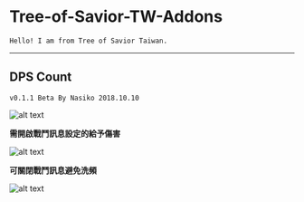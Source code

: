 # Tree-of-Savior-TW-Addons
    Hello! I am from Tree of Savior Taiwan.
***
## DPS Count
    v0.1.1 Beta By Nasiko 2018.10.10

![alt text](https://i.imgur.com/Ih0oFoj.png)

**需開啟戰鬥訊息設定的給予傷害**

![alt text](https://i.imgur.com/CaKPRxN.png)

**可關閉戰鬥訊息避免洗頻**

![alt text](https://i.imgur.com/rAgGaOx.png)
